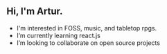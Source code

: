 Hi, I'm Artur.
---

- I'm interested in FOSS, music, and tabletop rpgs.
- I’m currently learning react.js
- I’m looking to collaborate on open source projects

